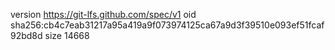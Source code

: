 version https://git-lfs.github.com/spec/v1
oid sha256:cb4c7eab31217a95a419a9f073974125ca67a9d3f39510e093ef51fcaf92bd8d
size 14668
